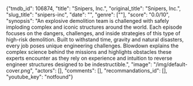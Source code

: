 {"tmdb_id": 106874, "title": "Snipers, Inc.", "original_title": "Snipers, Inc.", "slug_title": "snipers-inc", "date": "", "genre": [""], "score": "0.0/10", "synopsis": "An explosive demolition team is challenged with safely imploding complex and iconic structures around the world. Each episode focuses on the dangers, challenges, and inside strategies of this type of high-risk demolition. Built to withstand time, gravity and natural disasters, every job poses unique engineering challenges. Blowdown explains the complex science behind the missions and highlights obstacles these experts encounter as they rely on experience and intuition to reverse engineer structures designed to be indestructible.", "image": "/img/default-cover.png", "actors": [], "comments": [], "recommandations_id": [], "youtube_key": "notfound"}